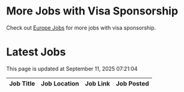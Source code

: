 # More Jobs with Visa Sponsorship

Check out [Europe Jobs](https://github.com/sureshparimi/europejobs#latest-jobs) for more jobs with visa sponsorship.

# Latest Jobs

This page is updated at September 11, 2025 07:21:04

| Job Title | Job Location | Job Link | Job Posted |
| --- | --- | --- | --- |
